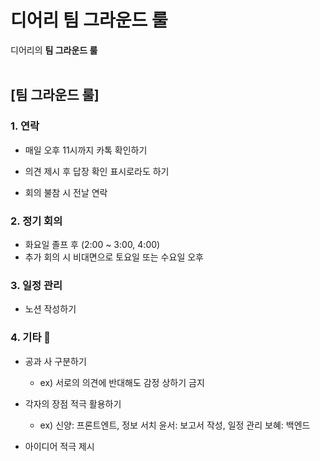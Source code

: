 # 디어리 팀 그라운드 룰

디어리의 <strong>팀 그라운드 룰</strong>
</br>
</br>


<h2> [팀 그라운드 룰] </h2>

<h3> 1. 연락 </h3>

-  매일 오후 11시까지 카톡 확인하기

-  의견 제시 후 답장 확인 표시로라도 하기

-  회의 불참 시 전날 연락

### 2. 정기 회의

- 화요일 졸프 후 (2:00 ~ 3:00, 4:00)
- 추가 회의 시 비대면으로 토요일 또는 수요일 오후


### 3. 일정 관리

- 노션 작성하기

### 4. 기타 👥

-  공과 사 구분하기
    - ex) 서로의 의견에 반대해도 감정 상하기 금지
- 각자의 장점 적극 활용하기
    - ex) 신양: 프론트엔트, 정보 서치
          윤서: 보고서  작성, 일정 관리
          보혜: 백엔드

-  아이디어 적극 제시

</br>
</br>
